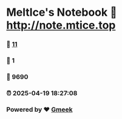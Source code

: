 # MeltIce's Notebook :link: http://note.mtice.top 
### :page_facing_up: [11](http://note.mtice.top/tag.html) 
### :speech_balloon: 1 
### :hibiscus: 9690 
### :alarm_clock: 2025-04-19 18:27:08 
### Powered by :heart: [Gmeek](https://github.com/Meekdai/Gmeek)
